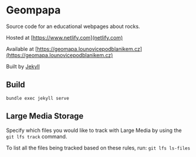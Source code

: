 # Geompapa

Source code for an educational webpages about rocks.
 
Hosted at [https://www.netlify.com](netlify.com)

Available at [https://geomapa.lounovicepodblanikem.cz](https://geomapa.lounovicepodblanikem.cz)

Built by [Jekyll](http://jekyllrb.com/)

## Build

    bundle exec jekyll serve

## Large Media Storage

Specify which files you would like to track with Large Media by using the `git lfs track` command.

To list all the files being tracked based on these rules, run: `git lfs ls-files`

